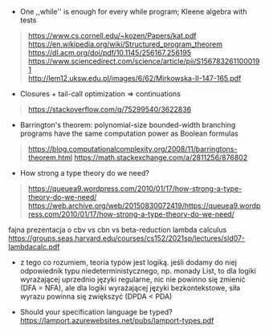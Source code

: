 - One ,,while'' is enough for every while program; Kleene algebra with tests
> https://www.cs.cornell.edu/~kozen/Papers/kat.pdf  
> https://en.wikipedia.org/wiki/Structured_program_theorem  
> https://dl.acm.org/doi/pdf/10.1145/256167.256195  
> https://www.sciencedirect.com/science/article/pii/S1567832611000191  
> http://lem12.uksw.edu.pl/images/6/62/Mirkowska-II-147-165.pdf

- Closures + tail-call optimization => continuations
> https://stackoverflow.com/q/75299540/3622836

- Barrington's theorem: polynomial-size bounded-width branching programs have the same computation power as Boolean formulas
> https://blog.computationalcomplexity.org/2008/11/barringtons-theorem.html
> https://math.stackexchange.com/a/2811256/876802

- How strong a type theory do we need?
> https://queuea9.wordpress.com/2010/01/17/how-strong-a-type-theory-do-we-need/  
> https://web.archive.org/web/20150830072419/https://queuea9.wordpress.com/2010/01/17/how-strong-a-type-theory-do-we-need/

fajna prezentacja o cbv vs cbn vs beta-reduction lambda calculus
https://groups.seas.harvard.edu/courses/cs152/2021sp/lectures/sld07-lambdacalc.pdf

- z tego co rozumiem, teoria typów jest logiką. jeśli dodamy do niej odpowiednik
   typu niedeterministycznego, np. monady List, to dla logiki wyrażającej uprzednio
   języki regularne, nic nie powinno się zmienić (DFA = NFA), ale dla logiki
   wyrażającej języki bezkontekstowe, siła wyrazu powinna się zwiększyć (DPDA < PDA)

- Should your specification language be typed? https://lamport.azurewebsites.net/pubs/lamport-types.pdf

